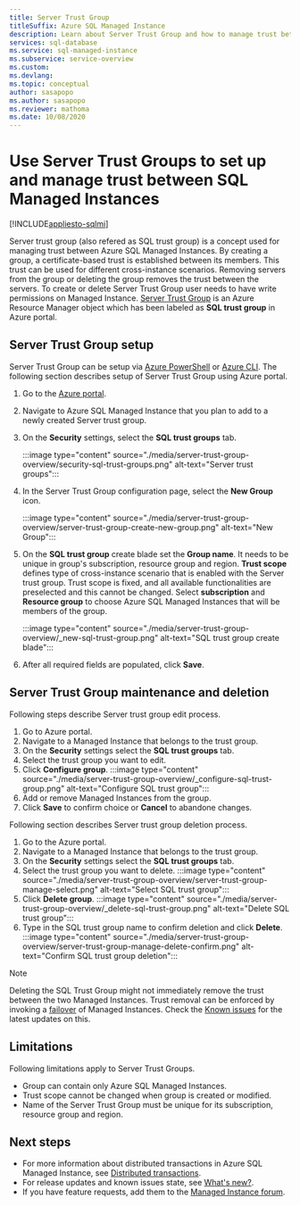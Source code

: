 ```yaml
---
title: Server Trust Group
titleSuffix: Azure SQL Managed Instance 
description: Learn about Server Trust Group and how to manage trust between Azure SQL Managed Instances.
services: sql-database
ms.service: sql-managed-instance
ms.subservice: service-overview
ms.custom:
ms.devlang: 
ms.topic: conceptual
author: sasapopo
ms.author: sasapopo
ms.reviewer: mathoma
ms.date: 10/08/2020
---
```

# Use Server Trust Groups to set up and manage trust between SQL Managed Instances
[!INCLUDE[appliesto-sqlmi](../includes/appliesto-sqlmi.md)]

Server trust group (also refered as SQL trust group) is a concept used for managing trust between Azure SQL Managed Instances. By creating a group, a certificate-based trust is established between its members. This trust can be used for different cross-instance scenarios. Removing servers from the group or deleting the group removes the trust between the servers. To create or delete Server Trust Group user needs to have write permissions on Managed Instance.
[Server Trust Group](/azure/templates/microsoft.sql/allversions) is an Azure Resource Manager object which has been labeled as **SQL trust group** in Azure portal.


## Server Trust Group setup

Server Trust Group can be setup via [Azure PowerShell](/powershell/module/az.sql/new-azsqlservertrustgroup) or [Azure CLI](/cli/azure/sql/stg). 
The following section describes setup of Server Trust Group using Azure portal.

1. Go to the [Azure portal](https://portal.azure.com/).

2. Navigate to Azure SQL Managed Instance that you plan to add to a newly created Server trust group.

3. On the **Security** settings, select the **SQL trust groups** tab.

   :::image type="content" source="./media/server-trust-group-overview/security-sql-trust-groups.png" alt-text="Server trust groups":::

4. In the Server Trust Group configuration page, select the **New Group** icon.

   :::image type="content" source="./media/server-trust-group-overview/server-trust-group-create-new-group.png" alt-text="New Group":::

5. On the **SQL trust group** create blade set the **Group name**. It needs to be unique in group's subscription, resource group and region. **Trust scope** defines type of cross-instance scenario that is enabled with the Server trust group. Trust scope is fixed, and all available functionalities are preselected and this cannot be changed. Select **subscription** and **Resource group** to choose Azure SQL Managed Instances that will be members of the group.

   :::image type="content" source="./media/server-trust-group-overview/_new-sql-trust-group.png" alt-text="SQL trust group create blade":::

6. After all required fields are populated, click **Save**.

## Server Trust Group maintenance and deletion

Following steps describe Server trust group edit process.
1. Go to Azure portal.
2. Navigate to a Managed Instance that belongs to the trust group.
3. On the **Security** settings select the **SQL trust groups** tab.
4. Select the trust group you want to edit.
5. Click **Configure group**.
   :::image type="content" source="./media/server-trust-group-overview/_configure-sql-trust-group.png" alt-text="Configure SQL trust group":::
6. Add or remove Managed Instances from the group.
7. Click **Save** to confirm choice or **Cancel** to abandone changes.

Following section describes Server trust group deletion process. 
1. Go to the Azure portal.
2. Navigate to a Managed Instance that belongs to the trust group.
3. On the **Security** settings select the **SQL trust groups** tab.
4. Select the trust group you want to delete.
   :::image type="content" source="./media/server-trust-group-overview/server-trust-group-manage-select.png" alt-text="Select SQL trust group":::
5. Click **Delete group**.
   :::image type="content" source="./media/server-trust-group-overview/_delete-sql-trust-group.png" alt-text="Delete SQL trust group":::
6. Type in the SQL trust group name to confirm deletion and click **Delete**.
   :::image type="content" source="./media/server-trust-group-overview/server-trust-group-manage-delete-confirm.png" alt-text="Confirm SQL trust group deletion":::

> [!NOTE]
> Deleting the SQL Trust Group might not immediately remove the trust between the two Managed Instances. Trust removal can be enforced by invoking a [failover](/powershell/module/az.sql/Invoke-AzSqlInstanceFailover) of Managed Instances. Check the [Known issues](../database/doc-changes-updates-release-notes.md?tabs=managed-instance#known-issues) for the latest updates on this.

## Limitations

Following limitations apply to Server Trust Groups.
 * Group can contain only Azure SQL Managed Instances.
 * Trust scope cannot be changed when group is created or modified.
 * Name of the Server Trust Group must be unique for its subscription, resource group and region.

## Next steps

* For more information about distributed transactions in Azure SQL Managed Instance, see [Distributed transactions](../database/elastic-transactions-overview.md).
* For release updates and known issues state, see [What's new?](doc-changes-updates-release-notes-whats-new.md).
* If you have feature requests, add them to the [Managed Instance forum](https://feedback.azure.com/forums/915676-sql-managed-instance).
